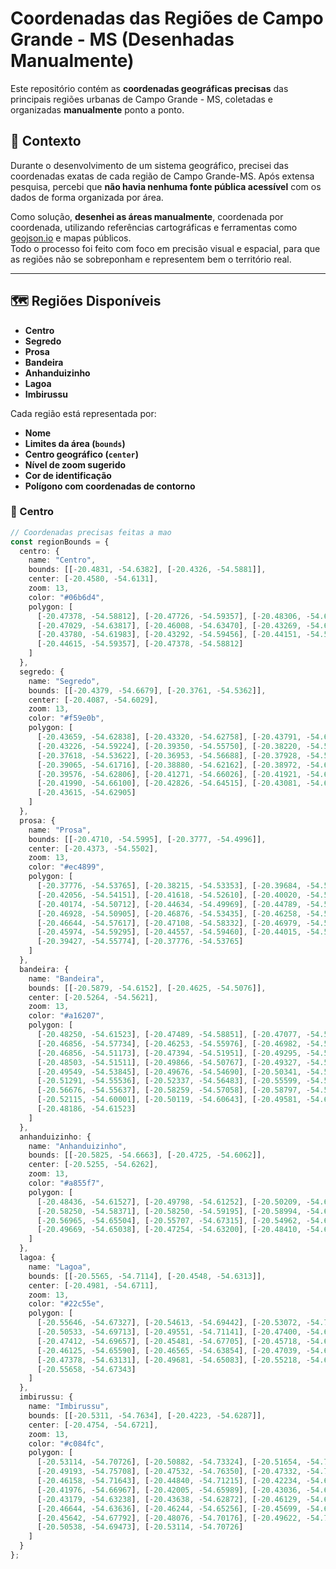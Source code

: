 # Coordenadas das Regiões de Campo Grande - MS (Desenhadas Manualmente)

Este repositório contém as **coordenadas geográficas precisas** das principais regiões urbanas de Campo Grande - MS, coletadas e organizadas **manualmente** ponto a ponto.

## 🧭 Contexto

Durante o desenvolvimento de um sistema geográfico, precisei das coordenadas exatas de cada região de Campo Grande-MS. Após extensa pesquisa, percebi que **não havia nenhuma fonte pública acessível** com os dados de forma organizada por área.

Como solução, **desenhei as áreas manualmente**, coordenada por coordenada, utilizando referências cartográficas e ferramentas como [geojson.io](https://geojson.io) e mapas públicos.  
Todo o processo foi feito com foco em precisão visual e espacial, para que as regiões não se sobreponham e representem bem o território real.

---

## 🗺️ Regiões Disponíveis

- **Centro** 
- **Segredo** 
- **Prosa** 
- **Bandeira** 
- **Anhanduizinho** 
- **Lagoa** 
- **Imbirussu**

Cada região está representada por:

- **Nome**
- **Limites da área (`bounds`)**
- **Centro geográfico (`center`)**
- **Nível de zoom sugerido**
- **Cor de identificação**
- **Polígono com coordenadas de contorno**

### 📍 Centro
```ts
// Coordenadas precisas feitas a mao 
const regionBounds = {
  centro: {
    name: "Centro",
    bounds: [[-20.4831, -54.6382], [-20.4326, -54.5881]],
    center: [-20.4580, -54.6131],
    zoom: 13,
    color: "#06b6d4",
    polygon: [
      [-20.47378, -54.58812], [-20.47726, -54.59357], [-20.48306, -54.61538],
      [-20.47029, -54.63817], [-20.46008, -54.63470], [-20.43269, -54.62776],
      [-20.43780, -54.61983], [-20.43292, -54.59456], [-20.44151, -54.59828],
      [-20.44615, -54.59357], [-20.47378, -54.58812]
    ]
  },
  segredo: {
    name: "Segredo",
    bounds: [[-20.4379, -54.6679], [-20.3761, -54.5362]],
    center: [-20.4087, -54.6029],
    zoom: 13,
    color: "#f59e0b",
    polygon: [
      [-20.43659, -54.62838], [-20.43320, -54.62758], [-20.43791, -54.61955],
      [-20.43226, -54.59224], [-20.39350, -54.55750], [-20.38220, -54.53963],
      [-20.37618, -54.53622], [-20.36953, -54.56688], [-20.37928, -54.59016],
      [-20.39065, -54.61716], [-20.38880, -54.62162], [-20.38972, -54.62806],
      [-20.39576, -54.62806], [-20.41271, -54.66026], [-20.41921, -54.66794],
      [-20.41990, -54.66100], [-20.42826, -54.64515], [-20.43081, -54.63425],
      [-20.43615, -54.62905]
    ]
  },
  prosa: {
    name: "Prosa",
    bounds: [[-20.4710, -54.5995], [-20.3777, -54.4996]],
    center: [-20.4373, -54.5502],
    zoom: 13,
    color: "#ec4899",
    polygon: [
      [-20.37776, -54.53765], [-20.38215, -54.53353], [-20.39684, -54.55333],
      [-20.42056, -54.54151], [-20.41618, -54.52610], [-20.40020, -54.51455],
      [-20.40174, -54.50712], [-20.44634, -54.49969], [-20.44789, -54.51070],
      [-20.46928, -54.50905], [-20.46876, -54.53435], [-20.46258, -54.55581],
      [-20.46644, -54.57617], [-20.47108, -54.58332], [-20.46979, -54.59075],
      [-20.45974, -54.59295], [-20.44557, -54.59460], [-20.44015, -54.59955],
      [-20.39427, -54.55774], [-20.37776, -54.53765]
    ]
  },
  bandeira: {
    name: "Bandeira",
    bounds: [[-20.5879, -54.6152], [-20.4625, -54.5076]],
    center: [-20.5264, -54.5621],
    zoom: 13,
    color: "#a16207",
    polygon: [
      [-20.48250, -54.61523], [-20.47489, -54.58851], [-20.47077, -54.58952],
      [-20.46856, -54.57734], [-20.46253, -54.55976], [-20.46982, -54.53168],
      [-20.46856, -54.51173], [-20.47394, -54.51951], [-20.49295, -54.52661],
      [-20.48503, -54.51511], [-20.49866, -54.50767], [-20.49327, -54.51578],
      [-20.49549, -54.53845], [-20.49676, -54.54690], [-20.50341, -54.55367],
      [-20.51291, -54.55536], [-20.52337, -54.56483], [-20.55599, -54.55198],
      [-20.56676, -54.55637], [-20.58259, -54.57058], [-20.58797, -54.58276],
      [-20.52115, -54.60001], [-20.50119, -54.60643], [-20.49581, -54.61286],
      [-20.48186, -54.61523]
    ]
  },
  anhanduizinho: {
    name: "Anhanduizinho",
    bounds: [[-20.5825, -54.6663], [-20.4725, -54.6062]],
    center: [-20.5255, -54.6262],
    zoom: 13,
    color: "#a855f7",
    polygon: [
      [-20.48436, -54.61527], [-20.49798, -54.61252], [-20.50209, -54.60621],
      [-20.58250, -54.58371], [-20.58250, -54.59195], [-20.58994, -54.60648],
      [-20.56965, -54.65504], [-20.55707, -54.67315], [-20.54962, -54.66629],
      [-20.49669, -54.65038], [-20.47254, -54.63200], [-20.48410, -54.61527]
    ]
  },
  lagoa: {
    name: "Lagoa",
    bounds: [[-20.5565, -54.7114], [-20.4548, -54.6313]],
    center: [-20.4981, -54.6711],
    zoom: 13,
    color: "#22c55e",
    polygon: [
      [-20.55646, -54.67327], [-20.54613, -54.69442], [-20.53072, -54.70942],
      [-20.50533, -54.69713], [-20.49551, -54.71141], [-20.47400, -54.69641],
      [-20.47412, -54.69657], [-20.45481, -54.67705], [-20.45718, -54.66403],
      [-20.46125, -54.65590], [-20.46565, -54.63854], [-20.47039, -54.63782],
      [-20.47378, -54.63131], [-20.49681, -54.65083], [-20.55218, -54.66801],
      [-20.55658, -54.67343]
    ]
  },
  imbirussu: {
    name: "Imbirussu",
    bounds: [[-20.5311, -54.7634], [-20.4223, -54.6287]],
    center: [-20.4754, -54.6721],
    zoom: 13,
    color: "#c084fc",
    polygon: [
      [-20.53114, -54.70726], [-20.50882, -54.73324], [-20.51654, -54.73905],
      [-20.49193, -54.75708], [-20.47532, -54.76350], [-20.47332, -54.74119],
      [-20.46158, -54.71643], [-20.44840, -54.71215], [-20.42234, -54.66325],
      [-20.41976, -54.66967], [-20.42005, -54.65989], [-20.43036, -54.64094],
      [-20.43179, -54.63238], [-20.43638, -54.62872], [-20.46129, -54.63514],
      [-20.46644, -54.63636], [-20.46244, -54.65256], [-20.45699, -54.66600],
      [-20.45642, -54.67792], [-20.48076, -54.70176], [-20.49622, -54.70971],
      [-20.50538, -54.69473], [-20.53114, -54.70726]
    ]
  }
};

